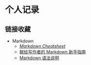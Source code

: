# 个人记录

## 链接收藏

* Markdown
  * *[Markdown Cheatsheet][3]*
  * [献给写作者的 Markdown 新手指南][1]
  * [Markdown 语法说明][2]

[1]: http://www.jianshu.com/p/q81RER
[2]: http://wowubuntu.com/markdown/
[3]: https://github.com/adam-p/markdown-here/wiki/Markdown-Cheatsheet
